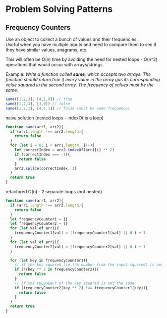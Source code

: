 # Problem Solving Patterns

## Frequency Counters

Use an object to collect a bunch of values and their frequencies.  
Useful when you have multiple inputs and need to compare them to see if they have similar values, anagrams, etc.  

This will often be O(n) time by avoiding the need for nested loops - O(n^2) operations that would occur with arrays/strings.  

Example: _Write a function called __same__, which accepts two arrays. The function should return true if every value in the array gas its corresponding value squared in the second array. The frequency of values must be the same._  

```js
same([1,2,3], [4,1,9]) // true
same([1,2,3], [1,9]) // false
same([1,2,1], [4,4,1]) // false (must be same frequency)
```

naive solution (nested loops - indexOf is a loop)
```js
function same(arr1, arr2){
  if (arr1.length !== arr2.length){
    return false
  }
  for (let i = 0; i < arr1.length; i++){
    let correctIndex = arr2.indexOf(arr1[i] ** 2)
    if (correctIndex === -1){
      return false
    }
    arr2.splice(correctIndex, 1)
  }
  return true
}
```

refactored O(n) - 2 separate loops (not nested)
```js
function same(arr1, arr2){
  if (arr1.length !== arr2.length){
    return false
  }
  let frequencyCounter1 = {}
  let frequencyCounter2 = {}
  for (let val of arr1){
    frequencyCounter1[val] = (frequencyCounter1[val] || 0 ) + 1
  }
  for (let val of arr2){
    frequencyCounter2[val] = (frequencyCounter2[val] || 0 ) + 1
  }

  for (let key in frequencyCounter1){
    // if the key squared (ie the number from the input squared) is not in there at all 
    if (!(key ** 2 in frequencyCounter2)){
      return false
    }
    // if the FREQUENCY of the key squared is not the same
    if (frequencyCounter2[key ** 2] !== frequencyCounter1[key]){
      return false
    }
  }
  return true
}
```
